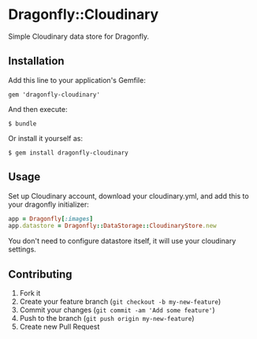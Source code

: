 # Dragonfly::Cloudinary

Simple Cloudinary data store for Dragonfly.

## Installation

Add this line to your application's Gemfile:

    gem 'dragonfly-cloudinary'

And then execute:

    $ bundle

Or install it yourself as:

    $ gem install dragonfly-cloudinary

## Usage

Set up Cloudinary account, download your cloudinary.yml, and add this to your dragonfly initializer:

```ruby
app = Dragonfly[:images]
app.datastore = Dragonfly::DataStorage::CloudinaryStore.new
```

You don't need to configure datastore itself, it will use your cloudinary settings.

## Contributing

1. Fork it
2. Create your feature branch (`git checkout -b my-new-feature`)
3. Commit your changes (`git commit -am 'Add some feature'`)
4. Push to the branch (`git push origin my-new-feature`)
5. Create new Pull Request
